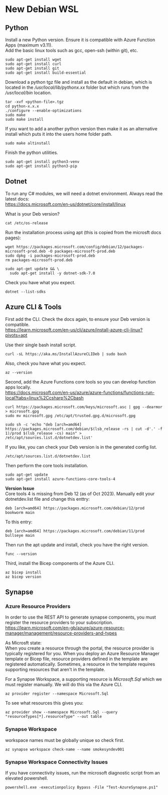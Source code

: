 # New Debian WSL
## Python
Install a new Python version.  Ensure it is compatible with Azure Function Apps (maximum v3.11).  
Add the basic linux tools such as gcc, open-ssh (within git), etc.  
```posix
sudo apt-get install wget
sudo apt-get install curl
sudo apt-get install git
sudo apt-get install build-essential
```

Download a python tgz file and install as the default in debian, which is located in the */usr/local/lib/pythonx.xx* folder but which runs from the */usr/local/bin* location.    
```posix
tar -xvf <python-file>.tgz
cd python-x.x.x
./configure --enable-optimizations
sudo make
sudo make install
```
If you want to add a another python version then make it as an alternative install which puts it into the users home folder path.  
```posix
sudo make altinstall
```

Finish the python utilities.  
```posix
sudo apt-get install python3-venv
sudo apt-get install python3-pip
```
## Dotnet
To run any C# modules, we will need a dotnet environment.  Always read the latest docs:  
https://docs.microsoft.com/en-us/dotnet/core/install/linux  

What is your Deb version?  
```posix
cat /etc/os-release
```

Run the installation process using apt (this is copied from the microsft docs pages):  
```posix
wget https://packages.microsoft.com/config/debian/12/packages-microsoft-prod.deb -O packages-microsoft-prod.deb
sudo dpkg -i packages-microsoft-prod.deb
rm packages-microsoft-prod.deb
```
```posix
sudo apt-get update && \
  sudo apt-get install -y dotnet-sdk-7.0
```
Check you have what you expect.  
```posix
dotnet --list-sdks
```

## Azure CLI & Tools
First add the CLI.  Check the docs again, to ensure your Deb version is compatible.  
https://learn.microsoft.com/en-us/cli/azure/install-azure-cli-linux?pivots=apt  

Use their single bash install script.  
```posix
curl -sL https://aka.ms/InstallAzureCLIDeb | sudo bash
```
Also, check you have what you expect.  
```posix
az --version
```

Second, add the Azure Functions core tools so you can develop function apps locally.  
https://docs.microsoft.com/en-us/azure/azure-functions/functions-run-local?tabs=linux%2Ccsharp%2Cbash

```posix
curl https://packages.microsoft.com/keys/microsoft.asc | gpg --dearmor > microsoft.gpg
sudo mv microsoft.gpg /etc/apt/trusted.gpg.d/microsoft.gpg
```
```posix
sudo sh -c 'echo "deb [arch=amd64] https://packages.microsoft.com/debian/$(lsb_release -rs | cut -d'.' -f 1)/prod $(lsb_release -cs) main" > /etc/apt/sources.list.d/dotnetdev.list'
```
If you like, you can check your Deb version is in the generated config list.  
```posix
/etc/apt/sources.list.d/dotnetdev.list
```
Then perform the core tools installation.  
```posix
sudo apt-get update
sudo apt-get install azure-functions-core-tools-4
```
**Version Issue**  
Core tools 4 is missing from Deb 12 (as of Oct 2023).  Manually edit your dotnetdev.list file and change this enttry:  
```
deb [arch=amd64] https://packages.microsoft.com/debian/12/prod bookworm main
```
To this entry:  
```
deb [arch=amd64] https://packages.microsoft.com/debian/11/prod bullseye main
```
Then run the apt update and install, check you have the right version.  
```posix
func --version
```

Third, install the Bicep components of the Azure CLI.  
```posix
az bicep install
az bicep version
```

## Synapse
### Azure Resource Providers
In order to use the REST API to generate synapse components, you must register the resource providers to your subscription.  
https://learn.microsoft.com/en-gb/azure/azure-resource-manager/management/resource-providers-and-types  

As Microsft state:  
When you create a resource through the portal, the resource provider is typically registered for you. When you deploy an Azure Resource Manager template or Bicep file, resource providers defined in the template are registered automatically. Sometimes, a resource in the template requires supporting resources that aren't in the template.  

For a Synapse Workspace, a supporting resource is *Microsoft.Sql* which we must register manually.  We will do this via the Azure CLI.  
```
az provider register --namespace Microsoft.Sql
```
To see what resources this gives you:  
```
az provider show --namespace Microsoft.Sql --query "resourceTypes[*].resourceType" --out table
```

### Synapse Workspace
workspace names must be globally unique so check first.  
```
az synapse workspace check-name --name smokesyndev001
```

### Synapse Workspace Connectivity Issues
If you have connectivity issues, run the microsoft diagnostic script from an elevated powershell.  
```
powershell.exe -executionpolicy Bypass -File "Test-AzureSynapse.ps1"
```




